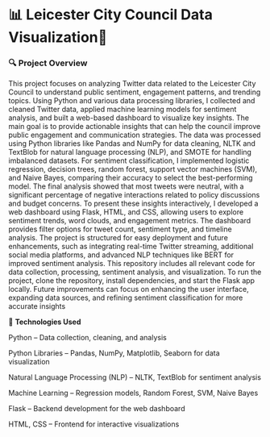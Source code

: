 # 📊 Leicester City Council Data Visualization🚀

### **🔍 Project Overview**

This project focuses on analyzing Twitter data related to the Leicester City Council to understand public sentiment, engagement patterns, and trending topics. Using Python and various data processing libraries, I collected and cleaned Twitter data, applied machine learning models for sentiment analysis, and built a web-based dashboard to visualize key insights. The main goal is to provide actionable insights that can help the council improve public engagement and communication strategies.
The data was processed using Python libraries like Pandas and NumPy for data cleaning, NLTK and TextBlob for natural language processing (NLP), and SMOTE for handling imbalanced datasets. For sentiment classification, I implemented logistic regression, decision trees, random forest, support vector machines (SVM), and Naive Bayes, comparing their accuracy to select the best-performing model. The final analysis showed that most tweets were neutral, with a significant percentage of negative interactions related to policy discussions and budget concerns.
To present these insights interactively, I developed a web dashboard using Flask, HTML, and CSS, allowing users to explore sentiment trends, word clouds, and engagement metrics. The dashboard provides filter options for tweet count, sentiment type, and timeline analysis. The project is structured for easy deployment and future enhancements, such as integrating real-time Twitter streaming, additional social media platforms, and advanced NLP techniques like BERT for improved sentiment analysis.
This repository includes all relevant code for data collection, processing, sentiment analysis, and visualization. To run the project, clone the repository, install dependencies, and start the Flask app locally. Future improvements can focus on enhancing the user interface, expanding data sources, and refining sentiment classification for more accurate insights

📌 **Technologies Used**

Python – Data collection, cleaning, and analysis

Python Libraries – Pandas, NumPy, Matplotlib, Seaborn for data visualization

Natural Language Processing (NLP) – NLTK, TextBlob for sentiment analysis

Machine Learning – Regression models, Random Forest, SVM, Naive Bayes

Flask – Backend development for the web dashboard

HTML, CSS – Frontend for interactive visualizations
